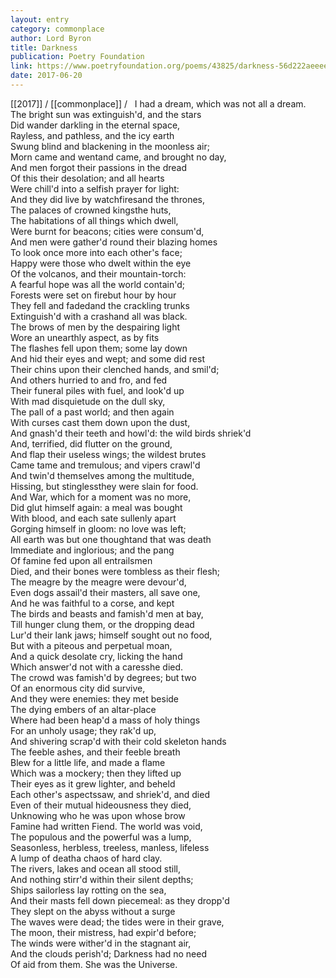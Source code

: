 ```yaml
---
layout: entry
category: commonplace
author: Lord Byron
title: Darkness
publication: Poetry Foundation
link: https://www.poetryfoundation.org/poems/43825/darkness-56d222aeeee1b
date: 2017-06-20
---
```


[[2017]] / [[commonplace]] / 
 
I had a dream, which was not all a dream. 
<br>The bright sun was extinguish'd, and the stars 
<br>Did wander darkling in the eternal space, 
<br>Rayless, and pathless, and the icy earth 
<br>Swung blind and blackening in the moonless air; 
<br>Morn came and wentand came, and brought no day, 
<br>And men forgot their passions in the dread 
<br>Of this their desolation; and all hearts 
<br>Were chill'd into a selfish prayer for light: 
<br>And they did live by watchfiresand the thrones, 
<br>The palaces of crowned kingsthe huts, 
<br>The habitations of all things which dwell, 
<br>Were burnt for beacons; cities were consum'd, 
<br>And men were gather'd round their blazing homes 
<br>To look once more into each other's face; 
<br>Happy were those who dwelt within the eye 
<br>Of the volcanos, and their mountain-torch: 
<br>A fearful hope was all the world contain'd; 
<br>Forests were set on firebut hour by hour 
<br>They fell and fadedand the crackling trunks 
<br>Extinguish'd with a crashand all was black. 
<br>The brows of men by the despairing light 
<br>Wore an unearthly aspect, as by fits 
<br>The flashes fell upon them; some lay down 
<br>And hid their eyes and wept; and some did rest 
<br>Their chins upon their clenched hands, and smil'd; 
<br>And others hurried to and fro, and fed 
<br>Their funeral piles with fuel, and look'd up 
<br>With mad disquietude on the dull sky, 
<br>The pall of a past world; and then again 
<br>With curses cast them down upon the dust, 
<br>And gnash'd their teeth and howl'd: the wild birds shriek'd 
<br>And, terrified, did flutter on the ground, 
<br>And flap their useless wings; the wildest brutes 
<br>Came tame and tremulous; and vipers crawl'd 
<br>And twin'd themselves among the multitude, 
<br>Hissing, but stinglessthey were slain for food. 
<br>And War, which for a moment was no more, 
<br>Did glut himself again: a meal was bought 
<br>With blood, and each sate sullenly apart 
<br>Gorging himself in gloom: no love was left; 
<br>All earth was but one thoughtand that was death 
<br>Immediate and inglorious; and the pang 
<br>Of famine fed upon all entrailsmen 
<br>Died, and their bones were tombless as their flesh; 
<br>The meagre by the meagre were devour'd, 
<br>Even dogs assail'd their masters, all save one, 
<br>And he was faithful to a corse, and kept 
<br>The birds and beasts and famish'd men at bay, 
<br>Till hunger clung them, or the dropping dead 
<br>Lur'd their lank jaws; himself sought out no food, 
<br>But with a piteous and perpetual moan, 
<br>And a quick desolate cry, licking the hand 
<br>Which answer'd not with a caresshe died. 
<br>The crowd was famish'd by degrees; but two 
<br>Of an enormous city did survive, 
<br>And they were enemies: they met beside 
<br>The dying embers of an altar-place 
<br>Where had been heap'd a mass of holy things 
<br>For an unholy usage; they rak'd up, 
<br>And shivering scrap'd with their cold skeleton hands 
<br>The feeble ashes, and their feeble breath 
<br>Blew for a little life, and made a flame 
<br>Which was a mockery; then they lifted up 
<br>Their eyes as it grew lighter, and beheld 
<br>Each other's aspectssaw, and shriek'd, and died 
<br>Even of their mutual hideousness they died, 
<br>Unknowing who he was upon whose brow 
<br>Famine had written Fiend. The world was void, 
<br>The populous and the powerful was a lump, 
<br>Seasonless, herbless, treeless, manless, lifeless 
<br>A lump of deatha chaos of hard clay. 
<br>The rivers, lakes and ocean all stood still, 
<br>And nothing stirr'd within their silent depths; 
<br>Ships sailorless lay rotting on the sea, 
<br>And their masts fell down piecemeal: as they dropp'd 
<br>They slept on the abyss without a surge 
<br>The waves were dead; the tides were in their grave, 
<br>The moon, their mistress, had expir'd before; 
<br>The winds were wither'd in the stagnant air, 
<br>And the clouds perish'd; Darkness had no need 
<br>Of aid from them. She was the Universe. 






